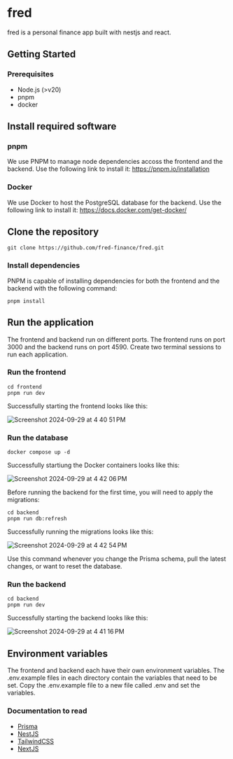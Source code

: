 # fred

fred is a personal finance app built with nestjs and react.

## Getting Started

### Prerequisites

- Node.js (>v20)
- pnpm
- docker

## Install required software
### pnpm
We use PNPM to manage node dependencies accoss the frontend and the backend. Use the following link to install it:
https://pnpm.io/installation

### Docker
We use Docker to host the PostgreSQL database for the backend. Use the following link to install it:
https://docs.docker.com/get-docker/

## Clone the repository
```
git clone https://github.com/fred-finance/fred.git
```

### Install dependencies
PNPM is capable of installing dependencies for both the frontend and the backend with the following command:
```
pnpm install
```

## Run the application
The frontend and backend run on different ports. The frontend runs on port 3000 and the backend runs on port 4590. Create two terminal sessions to run each application.

### Run the frontend
```
cd frontend
pnpm run dev
```

Successfully starting the frontend looks like this:

![Screenshot 2024-09-29 at 4 40 51 PM](https://github.com/user-attachments/assets/95f40373-58ca-48db-aa7b-85d2d82a64ce)


### Run the database
```
docker compose up -d
```


Successfully startiung the Docker containers looks like this:

![Screenshot 2024-09-29 at 4 42 06 PM](https://github.com/user-attachments/assets/a85a930f-d4a7-4097-85e6-04021534fc8e)

Before running the backend for the first time, you will need to apply the migrations:
```
cd backend
pnpm run db:refresh
```

Successfully running the migrations looks like this:

![Screenshot 2024-09-29 at 4 42 54 PM](https://github.com/user-attachments/assets/aa6904f6-76f4-4067-a298-74983c5677eb)


Use this command whenever you change the Prisma schema, pull the latest changes, or want to reset the database.

### Run the backend
```
cd backend
pnpm run dev
```
Successfully starting the backend looks like this:


![Screenshot 2024-09-29 at 4 41 16 PM](https://github.com/user-attachments/assets/1a27b16d-1d36-49d1-9cd8-e243300a3dbe)

## Environment variables
The frontend and backend each have their own environment variables. The .env.example files in each directory contain the variables that need to be set. Copy the .env.example file to a new file called .env and set the variables.

### Documentation to read


- [Prisma](https://www.prisma.io/docs/getting-started/setup-prisma/add-to-existing-project/relational-databases-typescript-postgresql)
- [NestJS](https://docs.nestjs.com/)
- [TailwindCSS](https://tailwindcss.com/docs/installation)
- [NextJS](https://nextjs.org/docs)